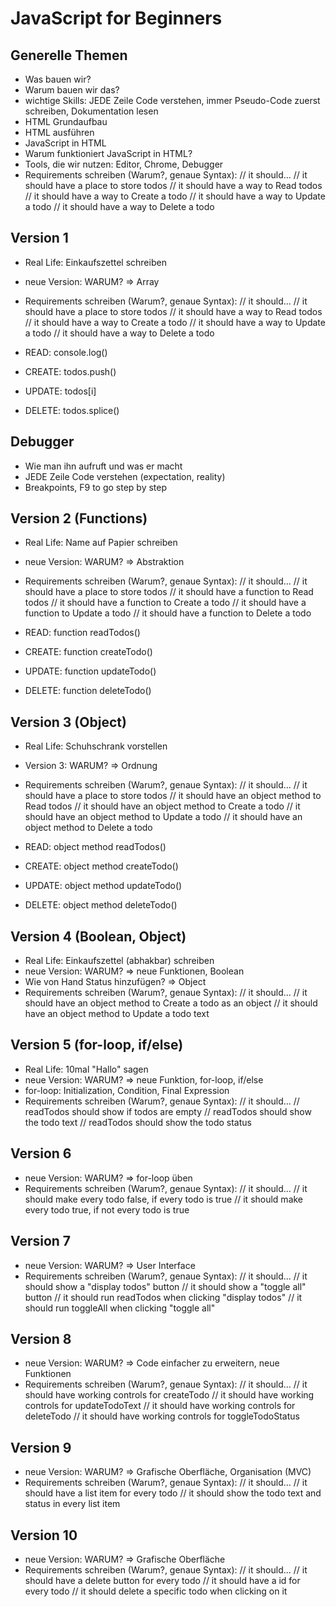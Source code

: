 # JavaScript for Beginners

## Generelle Themen

- Was bauen wir?
- Warum bauen wir das?
- wichtige Skills: JEDE Zeile Code verstehen, immer Pseudo-Code zuerst schreiben, Dokumentation lesen
- HTML Grundaufbau
- HTML ausführen
- JavaScript in HTML
- Warum funktioniert JavaScript in HTML?
- Tools, die wir nutzen: Editor, Chrome, Debugger
- Requirements schreiben (Warum?, genaue Syntax): // it should...
  // it should have a place to store todos
  // it should have a way to Read todos
  // it should have a way to Create a todo
  // it should have a way to Update a todo
  // it should have a way to Delete a todo

## Version 1

- Real Life: Einkaufszettel schreiben
- neue Version: WARUM? => Array
- Requirements schreiben (Warum?, genaue Syntax): // it should...
  // it should have a place to store todos
  // it should have a way to Read todos
  // it should have a way to Create a todo
  // it should have a way to Update a todo
  // it should have a way to Delete a todo

- READ: console.log()
- CREATE: todos.push()
- UPDATE: todos[i]
- DELETE: todos.splice()

## Debugger

- Wie man ihn aufruft und was er macht
- JEDE Zeile Code verstehen (expectation, reality)
- Breakpoints, F9 to go step by step

## Version 2 (Functions)

- Real Life: Name auf Papier schreiben
- neue Version: WARUM? => Abstraktion
- Requirements schreiben (Warum?, genaue Syntax): // it should...
  // it should have a place to store todos
  // it should have a function to Read todos
  // it should have a function to Create a todo
  // it should have a function to Update a todo
  // it should have a function to Delete a todo

- READ: function readTodos()
- CREATE: function createTodo()
- UPDATE: function updateTodo()
- DELETE: function deleteTodo()

## Version 3 (Object)

- Real Life: Schuhschrank vorstellen
- Version 3: WARUM? => Ordnung
- Requirements schreiben (Warum?, genaue Syntax): // it should...
  // it should have a place to store todos
  // it should have an object method to Read todos
  // it should have an object method to Create a todo
  // it should have an object method to Update a todo
  // it should have an object method to Delete a todo

- READ: object method readTodos()
- CREATE: object method createTodo()
- UPDATE: object method updateTodo()
- DELETE: object method deleteTodo()

## Version 4 (Boolean, Object)

- Real Life: Einkaufszettel (abhakbar) schreiben
- neue Version: WARUM? => neue Funktionen, Boolean
- Wie von Hand Status hinzufügen? => Object
- Requirements schreiben (Warum?, genaue Syntax): // it should...
  // it should have an object method to Create a todo as an object
  // it should have an object method to Update a todo text

## Version 5 (for-loop, if/else)

- Real Life: 10mal "Hallo" sagen
- neue Version: WARUM? => neue Funktion, for-loop, if/else
- for-loop: Initialization, Condition, Final Expression
- Requirements schreiben (Warum?, genaue Syntax): // it should...
  // readTodos should show if todos are empty
  // readTodos should show the todo text
  // readTodos should show the todo status

## Version 6

- neue Version: WARUM? => for-loop üben
- Requirements schreiben (Warum?, genaue Syntax): // it should...
  // it should make every todo false, if every todo is true
  // it should make every todo true, if not every todo is true

## Version 7

- neue Version: WARUM? => User Interface
- Requirements schreiben (Warum?, genaue Syntax): // it should...
  // it should show a "display todos" button
  // it should show a "toggle all" button
  // it should run readTodos when clicking "display todos"
  // it should run toggleAll when clicking "toggle all"

## Version 8

- neue Version: WARUM? => Code einfacher zu erweitern, neue Funktionen
- Requirements schreiben (Warum?, genaue Syntax): // it should...
  // it should have working controls for createTodo
  // it should have working controls for updateTodoText
  // it should have working controls for deleteTodo
  // it should have working controls for toggleTodoStatus

## Version 9

- neue Version: WARUM? => Grafische Oberfläche, Organisation (MVC)
- Requirements schreiben (Warum?, genaue Syntax): // it should...
  // it should have a list item for every todo
  // it should show the todo text and status in every list item

## Version 10

- neue Version: WARUM? => Grafische Oberfläche
- Requirements schreiben (Warum?, genaue Syntax): // it should...
  // it should have a delete button for every todo
  // it should have a id for every todo
  // it should delete a specific todo when clicking on it
